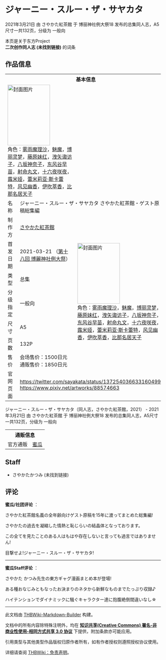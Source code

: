 # ジャーニー・スルー・ザ・サヤカタ

<!-- source html: G:\repos\THBWiki-Markdown-Builder\THBWikiMarkdown\Temp\main\a\a7\ns0%3A%E3%82%B8%E3%83%A3%E3%83%BC%E3%83%8B%E3%83%BC%E3%83%BB%E3%82%B9%E3%83%AB%E3%83%BC%E3%83%BB%E3%82%B6%E3%83%BB%E3%82%B5%E3%83%A4%E3%82%AB%E3%82%BF.html -->

2021年3月21日 由 さやかた紅茶館 于 博丽神社例大祭18 发布的总集同人志，A5尺寸一共132页，分级为 一般向

本页是关于东方Project  
 **二次创作同人志 (未找到链接)** 的词条
## 作品信息

<table><tbody><tr><th colspan="3">基本信息</th></tr><tr><td class="cover-artwork-mobile" colspan="2"><a href="./文件-ジャーニー・スルー・ザ・サヤカタ封面.jpg.md" class="image" title="封面图片"><img alt="封面图片" src="https://upload.thwiki.cc/thumb/0/01/%E3%82%B8%E3%83%A3%E3%83%BC%E3%83%8B%E3%83%BC%E3%83%BB%E3%82%B9%E3%83%AB%E3%83%BC%E3%83%BB%E3%82%B6%E3%83%BB%E3%82%B5%E3%83%A4%E3%82%AB%E3%82%BF%E5%B0%81%E9%9D%A2.jpg/137px-%E3%82%B8%E3%83%A3%E3%83%BC%E3%83%8B%E3%83%BC%E3%83%BB%E3%82%B9%E3%83%AB%E3%83%BC%E3%83%BB%E3%82%B6%E3%83%BB%E3%82%B5%E3%83%A4%E3%82%AB%E3%82%BF%E5%B0%81%E9%9D%A2.jpg" decoding="async" loading="lazy" width="137" height="196" srcset="https://upload.thwiki.cc/thumb/0/01/%E3%82%B8%E3%83%A3%E3%83%BC%E3%83%8B%E3%83%BC%E3%83%BB%E3%82%B9%E3%83%AB%E3%83%BC%E3%83%BB%E3%82%B6%E3%83%BB%E3%82%B5%E3%83%A4%E3%82%AB%E3%82%BF%E5%B0%81%E9%9D%A2.jpg/205px-%E3%82%B8%E3%83%A3%E3%83%BC%E3%83%8B%E3%83%BC%E3%83%BB%E3%82%B9%E3%83%AB%E3%83%BC%E3%83%BB%E3%82%B6%E3%83%BB%E3%82%B5%E3%83%A4%E3%82%AB%E3%82%BF%E5%B0%81%E9%9D%A2.jpg 1.5x, https://upload.thwiki.cc/thumb/0/01/%E3%82%B8%E3%83%A3%E3%83%BC%E3%83%8B%E3%83%BC%E3%83%BB%E3%82%B9%E3%83%AB%E3%83%BC%E3%83%BB%E3%82%B6%E3%83%BB%E3%82%B5%E3%83%A4%E3%82%AB%E3%82%BF%E5%B0%81%E9%9D%A2.jpg/274px-%E3%82%B8%E3%83%A3%E3%83%BC%E3%83%8B%E3%83%BC%E3%83%BB%E3%82%B9%E3%83%AB%E3%83%BC%E3%83%BB%E3%82%B6%E3%83%BB%E3%82%B5%E3%83%A4%E3%82%AB%E3%82%BF%E5%B0%81%E9%9D%A2.jpg 2x" data-file-width="1431" data-file-height="2048"></a><div class="cover-char">角色：<a href="./雾雨魔理沙.md" title="雾雨魔理沙">雾雨魔理沙</a>，<a href="./魅魔.md" title="魅魔">魅魔</a>，<a href="./博丽灵梦.md" title="博丽灵梦">博丽灵梦</a>，<a href="./藤原妹红.md" title="藤原妹红">藤原妹红</a>，<a href="./洩矢诹访子.md" title="洩矢诹访子">洩矢诹访子</a>，<a href="./八坂神奈子.md" title="八坂神奈子">八坂神奈子</a>，<a href="./东风谷早苗.md" title="东风谷早苗">东风谷早苗</a>，<a href="./射命丸文.md" title="射命丸文">射命丸文</a>，<a href="/%E5%8D%81%E5%85%AD%E5%A4%9C%E5%92%B2%E5%A4%9C" title="十六夜咲夜">十六夜咲夜</a>，<a href="./露米娅.md" title="露米娅">露米娅</a>，<a href="./蕾米莉亚·斯卡蕾特.md" title="蕾米莉亚·斯卡蕾特">蕾米莉亚·斯卡蕾特</a>，<a href="./风见幽香.md" title="风见幽香">风见幽香</a>，<a href="./伊吹萃香.md" title="伊吹萃香">伊吹萃香</a>，<a href="./比那名居天子.md" title="比那名居天子">比那名居天子</a></div></td>
</tr><tr><td class="label">名称</td><td colspan="2"> ジャーニー・スルー・ザ・サヤカタ さやかた紅茶館・ゲスト原稿総集編 </td></tr><tr><td class="label">制作方</td><td><a href="./さやかた紅茶館.md" title="さやかた紅茶館">さやかた紅茶館</a></td><td class="cover-artwork" rowspan="7" style="min-width:196px;"><a href="./文件-ジャーニー・スルー・ザ・サヤカタ封面.jpg.md" class="image" title="封面图片"><img alt="封面图片" src="https://upload.thwiki.cc/thumb/0/01/%E3%82%B8%E3%83%A3%E3%83%BC%E3%83%8B%E3%83%BC%E3%83%BB%E3%82%B9%E3%83%AB%E3%83%BC%E3%83%BB%E3%82%B6%E3%83%BB%E3%82%B5%E3%83%A4%E3%82%AB%E3%82%BF%E5%B0%81%E9%9D%A2.jpg/137px-%E3%82%B8%E3%83%A3%E3%83%BC%E3%83%8B%E3%83%BC%E3%83%BB%E3%82%B9%E3%83%AB%E3%83%BC%E3%83%BB%E3%82%B6%E3%83%BB%E3%82%B5%E3%83%A4%E3%82%AB%E3%82%BF%E5%B0%81%E9%9D%A2.jpg" decoding="async" loading="lazy" width="137" height="196" srcset="https://upload.thwiki.cc/thumb/0/01/%E3%82%B8%E3%83%A3%E3%83%BC%E3%83%8B%E3%83%BC%E3%83%BB%E3%82%B9%E3%83%AB%E3%83%BC%E3%83%BB%E3%82%B6%E3%83%BB%E3%82%B5%E3%83%A4%E3%82%AB%E3%82%BF%E5%B0%81%E9%9D%A2.jpg/205px-%E3%82%B8%E3%83%A3%E3%83%BC%E3%83%8B%E3%83%BC%E3%83%BB%E3%82%B9%E3%83%AB%E3%83%BC%E3%83%BB%E3%82%B6%E3%83%BB%E3%82%B5%E3%83%A4%E3%82%AB%E3%82%BF%E5%B0%81%E9%9D%A2.jpg 1.5x, https://upload.thwiki.cc/thumb/0/01/%E3%82%B8%E3%83%A3%E3%83%BC%E3%83%8B%E3%83%BC%E3%83%BB%E3%82%B9%E3%83%AB%E3%83%BC%E3%83%BB%E3%82%B6%E3%83%BB%E3%82%B5%E3%83%A4%E3%82%AB%E3%82%BF%E5%B0%81%E9%9D%A2.jpg/274px-%E3%82%B8%E3%83%A3%E3%83%BC%E3%83%8B%E3%83%BC%E3%83%BB%E3%82%B9%E3%83%AB%E3%83%BC%E3%83%BB%E3%82%B6%E3%83%BB%E3%82%B5%E3%83%A4%E3%82%AB%E3%82%BF%E5%B0%81%E9%9D%A2.jpg 2x" data-file-width="1431" data-file-height="2048"></a><div class="cover-char">角色：<a href="./雾雨魔理沙.md" title="雾雨魔理沙">雾雨魔理沙</a>，<a href="./魅魔.md" title="魅魔">魅魔</a>，<a href="./博丽灵梦.md" title="博丽灵梦">博丽灵梦</a>，<a href="./藤原妹红.md" title="藤原妹红">藤原妹红</a>，<a href="./洩矢诹访子.md" title="洩矢诹访子">洩矢诹访子</a>，<a href="./八坂神奈子.md" title="八坂神奈子">八坂神奈子</a>，<a href="./东风谷早苗.md" title="东风谷早苗">东风谷早苗</a>，<a href="./射命丸文.md" title="射命丸文">射命丸文</a>，<a href="/%E5%8D%81%E5%85%AD%E5%A4%9C%E5%92%B2%E5%A4%9C" title="十六夜咲夜">十六夜咲夜</a>，<a href="./露米娅.md" title="露米娅">露米娅</a>，<a href="./蕾米莉亚·斯卡蕾特.md" title="蕾米莉亚·斯卡蕾特">蕾米莉亚·斯卡蕾特</a>，<a href="./风见幽香.md" title="风见幽香">风见幽香</a>，<a href="./伊吹萃香.md" title="伊吹萃香">伊吹萃香</a>，<a href="./比那名居天子.md" title="比那名居天子">比那名居天子</a></div></td>
</tr><tr><td class="label">首发日期</td><td>2021-03-21&#160;（<a href="/展会作品列表?e=%E5%8D%9A%E4%B8%BD%E7%A5%9E%E7%A4%BE%E4%BE%8B%E5%A4%A7%E7%A5%AD%2318">第十八回 博麗神社例大祭</a>）</td></tr><tr><td class="label">类型</td><td>总集</td></tr><tr><td class="label">分级指定</td><td>一般向</td></tr><tr><td class="label">尺寸</td><td>A5</td></tr><tr><td class="label">页数</td><td>132P</td></tr><tr><td class="label">售价</td><td>会场售价：1500日元<br>通贩售价：1850日元</td></tr>
<tr><td class="label">官网页面</td><td colspan="2"><a rel="nofollow" class="external free" href="https://twitter.com/sayakata/status/1372540366331604997">https://twitter.com/sayakata/status/1372540366331604997</a><br><a rel="nofollow" class="external free" href="https://www.pixiv.net/artworks/88574663">https://www.pixiv.net/artworks/88574663</a></td></tr></tbody></table>

ジャーニー・スルー・ザ・サヤカタ（同人志，さやかた紅茶館，2021） - 2021年3月21日 由 さやかた紅茶館 于 博丽神社例大祭18 发布的总集同人志，A5尺寸一共132页，分级为 一般向

<table><tbody><tr><th colspan="3">通贩信息</th></tr><tr><td class="label">官方通贩</td><td colspan="2"><a rel="nofollow" class="external text" href="https://www.melonbooks.co.jp/detail/detail.php?product_id=824011">蜜瓜</a></td></tr></tbody></table>


## Staff
- さやかたかつみ (未找到链接)

## 评论

  
 **蜜瓜/社团评论** ：  

さやかた紅茶館名義の全年齢向けゲスト原稿を15年に渡ってまとめた総集編!  

さやかたの過去を凝縮した情熱と恥じらいの結晶体となっております。  

この全てを見たことのある人はもはや存在しないと言っても過言ではありません!  

目撃せよ!ジャーニー・スルー・ザ・サヤカタ!   

  

___

  
 **蜜瓜Staff评论** ：  

さやかた かつみ先生の東方ギャグ漫画まとめ本が登場!  

ある種おなじみともなったお決まりのネタから新鮮なものまでたっぷり収録♪  

ハイテンションでダイナミックに騒ぐキャラクター達に抱腹絶倒間違いなし☆
  


  
  

  





---

此文档由 [THBWiki-Markdown-Builder](https://github.com/Delsin-Yu/THBWiki-Markdown-Builder) 构建。

文档中的所有内容除特殊注明外，均在 [**知识共享(Creative Commons) 署名-非商业性使用-相同方式共享 3.0 协议**](https://creativecommons.org/licenses/by-sa/3.0/deed.zh-hans) 下提供，附加条款亦可能应用。

引用类型与其他类型作品版权归原作者所有，如有作者授权则遵照授权协议使用。

详细请查阅 [THBWiki：免责声明](https://thbwiki.cc/THBWiki:%E5%85%8D%E8%B4%A3%E5%A3%B0%E6%98%8E)。


